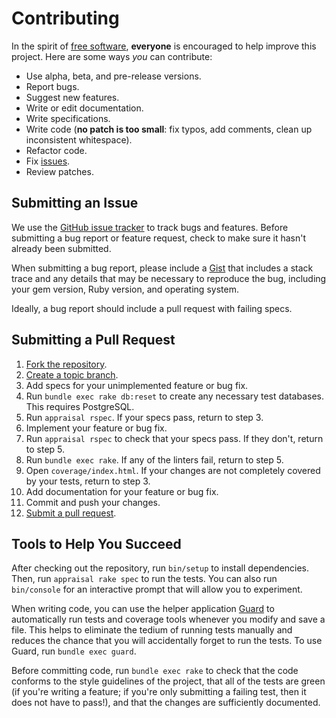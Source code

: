 # Contributing

In the spirit of [free software](http://www.fsf.org/licensing/essays/free-sw.html), **everyone** is encouraged to help improve this project. Here are some ways *you* can contribute:

* Use alpha, beta, and pre-release versions.
* Report bugs.
* Suggest new features.
* Write or edit documentation.
* Write specifications.
* Write code (**no patch is too small**: fix typos, add comments, clean up inconsistent whitespace).
* Refactor code.
* Fix [issues].
* Review patches.

[issues]: https://github.com/michaelherold/activerecord-ksuid/issues

## Submitting an Issue

We use the [GitHub issue tracker][issues] to track bugs and features. Before submitting a bug report or feature request, check to make sure it hasn't already been submitted.

When submitting a bug report, please include a [Gist](https://gist.github.com) that includes a stack trace and any details that may be necessary to reproduce the bug, including your gem version, Ruby version, and operating system.

Ideally, a bug report should include a pull request with failing specs.

## Submitting a Pull Request

1. [Fork the repository](https://docs.github.com/en/free-pro-team@latest/github/getting-started-with-github/fork-a-repo).
2. [Create a topic branch](https://help.github.com/articles/creating-and-deleting-branches-within-your-repository/).
3. Add specs for your unimplemented feature or bug fix.
4. Run `bundle exec rake db:reset` to create any necessary test databases. This requires PostgreSQL.
5. Run `appraisal rspec`. If your specs pass, return to step 3.
6. Implement your feature or bug fix.
7. Run `appraisal rspec` to check that your specs pass. If they don't, return to step 5.
8. Run `bundle exec rake`. If any of the linters fail, return to step 5.
9. Open `coverage/index.html`. If your changes are not completely covered by your tests, return to step 3.
10. Add documentation for your feature or bug fix.
11. Commit and push your changes.
12. [Submit a pull request](https://help.github.com/articles/creating-a-pull-request/).

## Tools to Help You Succeed

After checking out the repository, run `bin/setup` to install dependencies. Then, run `appraisal rake spec` to run the tests. You can also run `bin/console` for an interactive prompt that will allow you to experiment.

When writing code, you can use the helper application [Guard](https://guardgem.org) to automatically run tests and coverage tools whenever you modify and save a file. This helps to eliminate the tedium of running tests manually and reduces the chance that you will accidentally forget to run the tests. To use Guard, run `bundle exec guard`.

Before committing code, run `bundle exec rake` to check that the code conforms to the style guidelines of the project, that all of the tests are green (if you're writing a feature; if you're only submitting a failing test, then it does not have to pass!), and that the changes are sufficiently documented.
